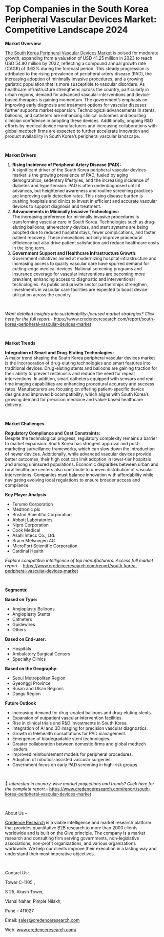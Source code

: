 # Top Companies in the South Korea Peripheral Vascular Devices Market: Competitive Landscape 2024


<p><strong>Market Overview</strong></p>
<p><a href="https://www.credenceresearch.com/report/south-korea-peripheral-vascular-devices-market">The South Korea Peripheral Vascular Devices Market</a> is poised for moderate growth, expanding from a valuation of USD 41.25 million in 2023 to reach USD 54.80 million by 2032, reflecting a compound annual growth rate (CAGR) of 3.62% during the forecast period. This steady progression is attributed to the rising prevalence of peripheral artery disease (PAD), the increasing adoption of minimally invasive procedures, and a growing geriatric population that is more susceptible to vascular disorders. As healthcare infrastructure strengthens across the country, particularly in urban regions, demand for advanced vascular interventions and device-based therapies is gaining momentum. The government&rsquo;s emphasis on improving early diagnosis and treatment options for vascular diseases further supports market expansion. Technological advancements in stents, balloons, and catheters are enhancing clinical outcomes and boosting clinician confidence in adopting these devices. Additionally, ongoing R&amp;D efforts by medical device manufacturers and increasing collaborations with global medtech firms are expected to further accelerate innovation and product availability in South Korea&rsquo;s peripheral vascular landscape.</p>
<p><strong>&nbsp;</strong></p>
<p><strong>Market Drivers</strong></p>
<ol>
<li><strong> Rising Incidence of Peripheral Artery Disease (PAD):</strong><br /> A significant driver of the South Korea peripheral vascular devices market is the growing prevalence of PAD, fueled by aging demographics, sedentary lifestyles, and the increasing incidence of diabetes and hypertension. PAD is often underdiagnosed until it advances, but heightened awareness and routine screening practices are improving early detection rates. This rising disease burden is pushing hospitals and clinics to invest in efficient and accurate vascular devices to support diagnosis and treatment.</li>
<li><strong> Advancements in Minimally Invasive Technologies:</strong><br /> The increasing preference for minimally invasive procedures is transforming vascular care in South Korea. Technologies such as drug-eluting balloons, atherectomy devices, and stent systems are being adopted due to reduced hospital stays, fewer complications, and faster patient recovery. These innovations not only improve procedural efficiency but also drive patient satisfaction and reduce healthcare costs in the long term.</li>
<li><strong> Government Support and Healthcare Infrastructure Growth:</strong><br /> Government initiatives aimed at modernizing hospital infrastructure and increasing access to quality vascular care have spurred demand for cutting-edge medical devices. National screening programs and insurance coverage for vascular interventions are becoming more prevalent, enhancing access to diagnostic and interventional technologies. As public and private sector partnerships strengthen, investments in vascular care facilities are expected to boost device utilization across the country.</li>
</ol>
<p><strong>&nbsp;</strong></p>
<p><em>Want detailed insights into sustainability-focused market strategies? Click here for the full report.- </em><a href="https://www.credenceresearch.com/report/south-korea-peripheral-vascular-devices-market">https://www.credenceresearch.com/report/south-korea-peripheral-vascular-devices-market</a></p>
<p>&nbsp;</p>
<p><strong>Market Trends</strong></p>
<p><strong>Integration of Smart and Drug-Eluting Technologies:</strong><br /> A major trend shaping the South Korea peripheral vascular devices market is the incorporation of drug-eluting technologies and smart features into traditional devices. Drug-eluting stents and balloons are gaining traction for their ability to prevent restenosis and reduce the need for repeat interventions. In addition, smart catheters equipped with sensors and real-time imaging capabilities are enhancing procedural accuracy and success rates. Manufacturers are focusing on offering patient-specific device designs and improved biocompatibility, which aligns with South Korea&rsquo;s growing demand for precision medicine and value-based healthcare delivery.</p>
<p><strong>&nbsp;</strong></p>
<p><strong>Market Challenges</strong></p>
<p><strong>Regulatory Compliance and Cost Constraints:</strong><br /> Despite the technological progress, regulatory complexity remains a barrier to market expansion. South Korea has stringent approval and post-marketing surveillance frameworks, which can slow down the introduction of newer devices. Additionally, while advanced vascular devices provide better outcomes, their high cost can limit adoption in lower-tier hospitals and among uninsured populations. Economic disparities between urban and rural healthcare centers also contribute to uneven distribution of vascular interventions. Companies must balance innovation with affordability while navigating evolving local regulations to ensure broader access and compliance.</p>
<p><strong>Key Player Analysis</strong></p>
<ul>
<li>Terumo Corporation</li>
<li>Medtronic plc</li>
<li>Boston Scientific Corporation</li>
<li>Abbott Laboratories</li>
<li>Nipro Corporation</li>
<li>Cook Medical</li>
<li>Asahi Intecc Co., Ltd.</li>
<li>Braun Melsungen AG</li>
<li>MicroPort Scientific Corporation</li>
<li>Cardinal Health</li>
</ul>
<p><em>Explore competitive intelligence of top manufacturers: Access full market report. - </em><a href="https://www.credenceresearch.com/report/south-korea-peripheral-vascular-devices-market">https://www.credenceresearch.com/report/south-korea-peripheral-vascular-devices-market</a></p>
<p>&nbsp;</p>
<p><strong>Segments:</strong></p>
<p><strong>Based on&nbsp;Type:</strong></p>
<ul>
<li>Angioplasty Balloons</li>
<li>Angioplasty Stents</li>
<li>Catheters</li>
<li>Guidewires</li>
<li>Others</li>
</ul>
<p><strong>Based on End-user:</strong></p>
<ul>
<li>Hospitals</li>
<li>Ambulatory Surgical Centers</li>
<li>Specialty Clinics</li>
</ul>
<p><strong>Based on the Geography:</strong></p>
<ul>
<li>Seoul Metropolitan Region</li>
<li>Gyeonggi Province</li>
<li>Busan and Ulsan Regions</li>
<li>Daegu Region</li>
</ul>
<p><strong>Future Outlook </strong></p>
<ul>
<li>Increasing demand for drug-coated balloons and drug-eluting stents.</li>
<li>Expansion of outpatient vascular intervention facilities.</li>
<li>Rise in clinical trials and R&amp;D investments in South Korea.</li>
<li>Integration of AI and 3D imaging for precision vascular diagnostics.</li>
<li>Growth in telehealth consultations for PAD management.</li>
<li>Emergence of biodegradable stent technologies.</li>
<li>Greater collaboration between domestic firms and global medtech leaders.</li>
<li>Improved reimbursement models for peripheral procedures.</li>
<li>Adoption of robotics-assisted vascular surgeries.</li>
<li>Government focus on early PAD screening in high-risk groups.</li>
</ul>
<p><strong>&nbsp;</strong></p>
<p>📌 <em>Interested in country-wise market projections and trends? Click here for the complete report.- </em><a href="https://www.credenceresearch.com/report/south-korea-peripheral-vascular-devices-market">https://www.credenceresearch.com/report/south-korea-peripheral-vascular-devices-market</a></p>
<p>&nbsp;</p>
<p>About Us &ndash;</p>
<p><a href="https://www.credenceresearch.com/">Credence Research</a> is a viable intelligence and market research platform that provides quantitative B2B research to more than 2000 clients worldwide and is built on the Give principle. The company is a market research and consulting firm serving governments, non-legislative associations, non-profit organizations, and various organizations worldwide. We help our clients improve their execution in a lasting way and understand their most imperative objectives.</p>
<p>&nbsp;</p>
<p>Contact Us:</p>
<p>Tower C-1105 ,</p>
<p>S 25, Akash Tower,</p>
<p>Vishal Nahar, Pimple Nilakh,</p>
<p>Pune &ndash; 411027</p>
<p>Email: <a href="mailto:sales@credenceresearch.com">sales@credenceresearch.com</a></p>
<p>Web: <a href="http://www.credenceresearch.com/">www.credenceresearch.com/</a></p>
